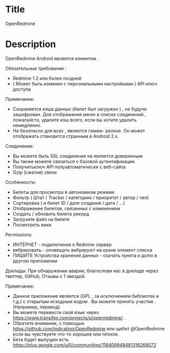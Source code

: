 Title
===========
OpenRedmine

Description
==========
OpenRedmine Android является клиентом .

Обязательные требования :
* Redmine 1.2 или более поздней
* ( Может быть изменен с персональными настройками ) API ключ доступа

Примечание:
* Сохраняется кэша данных (билет был загружен ) , не будучи зашифрован. Для отображения меню в списке соединений , пожалуйста, удалите кэш всего, если вы хотите удалить немедленно. 
* Не безопасно для всех , является гамма- релизе. Он может отображать становится странным в Android 2.x.

Соединение:
* Вы можете быть SSL соединение не является доверенным
* Вы также можете связаться с базовой аутентификации
* Получитьключ API полуавтоматически с веб-сайта
* Gzip (сжатия) связи

Особенности:
* Билеты для просмотра в автономном режиме
* Фильтр ( Штат / Tracker / категорию / приоритет / автор / чел)
* Сортировка ( и билет ID / дате создания / дата / ...)
* Отображение билетов, связанных с изменением
* Создать / обновить билета рекорд
* Загрузите файл на билете
* Посмотреть вики

Permissions:
* ИНТЕРНЕТ - подключения к Redmine сервер
* вибрировать - оповещать вибрируют на кране элемент списка
* ПИШИТЕ Устройства хранения данных - скачать пункта и долю в другом приложении

Доклады:
При обнаружении аварии, благослови нас в докладе через твиттер, GitHub, Отзывы с 1 звездой.

Примечание:
* Данное приложение является (GPL , за исключением библиотек и т.д.) с открытым исходным кодом . Вы можете принять участие . (Например, перевод)
* Вы можете перевести свой ​​язык через https://www.transifex.com/projects/p/openredmine/ .
* Обратите внимание, с помощью https://github.com/indication/OpenRedmine или щебет @OpenRedmine если вы чувствуете что-то хорошее или плохое.
* Бета будет выпущен есть https://plus.google.com/u/0/communities/118409948481316268572